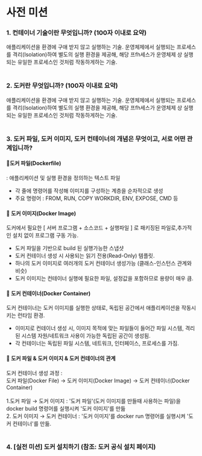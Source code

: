 # 사전 미션

### 1. 컨테이너 기술이란 무엇입니까? (100자 이내로 요약)
애플리케이션을 환경에 구애 받지 않고 실행하는 기술.
운영체제에서 실행되는 프로세스를 격리(Isolation)하여 별도의 실행 환경을 제공해, 해당 프fh세스가 운영체제 상 실행되는 유일한 프로세스인 것처럼 작동하게하는 기술.
</br>
</br>
### 2. 도커란 무엇입니까? (100자 이내로 요약)
애플리케이션을 환경에 구애 받지 않고 실행하는 기술.
운영체제에서 실행되는 프로세스를 격리(Isolation)하여 별도의 실행 환경을 제공해, 해당 프fh세스가 운영체제 상 실행되는 유일한 프로세스인 것처럼 작동하게하는 기술.
</br>
</br>
### 3. 도커 파일, 도커 이미지, 도커 컨테이너의 개념은 무엇이고, 서로 어떤 관계입니까?
#### 📌도커 파일(Dockerfile)
: 애플리케이션 및 실행 환경을 정의하는 텍스트 파일
</br>
- 각 줄에 명령어를 작성해 이미지를 구성하는 계층을 순차적으로 생성
- 주요 명령어 : FROM, RUN, COPY WORKDIR, ENV, EXPOSE, CMD 등

#### 📌 도커 이미지(Docker Image)
도커에서 필요한 [ 서버 프로그램 + 소스코드 + 실행파일 ] 로 패키징된 파일로,추가적인 설치 없이 프로그램 구동 가능.
</br>
- 도커 파일을 기반으로 build 된 실행가능한 스냅샷
- 도커 컨테이너 생성 시 사용되는 읽기 전용(Read-Only) 템플릿.
- 하나의 도커 이미지로 여러개의 도커 컨테이너 생성가능 (클래스-인스턴스 관계와 비슷)
- 도커 이미지는 컨테이너 실행에 필요한 파일, 설정값을 포함하므로 용량이 매우 큼.

#### 📌 도커 컨테이너(Docker Container)
도커 컨테이너는 도커 이미지를 실행한 상태로, 독립된 공간에서 애플리케이션을 작동시키는 런타임 환경.
</br>
- 이미지로 컨테이너 생성 시, 이미지 목적에 맞는 파일들이 들어간 파일 시스템, 격리된 시스템 자원/네트워크 사용이 가능한 독립된 공간이 생성됨.
- 각 컨테이너는 독립된 파일 시스템, 네트워크, 인터페이스, 프로세스를 가짐.

#### 📌 도커 파일 & 도커 이미지 & 도커 컨테이너의 관계

도커 컨테이너 생성 과정 :
</br>
도커 파일(Docker File) → 도커 이미지(Docker Image) → 도커 컨테이너(Docker Container)
</br>
</br>
1.도커 파일 → 도커 이미지 : '도커 파일'(도커 이미지를 만들때 사용하는 파일)을 docker build 명령어를 실행시켜 '도커 이미지'를 만듦
</br>
2. 도커 이미지 → 도커 컨테이너 : '도커 이미지'를 docker run 명령어를 실행시켜 '도커 컨테이너'를 만듦.
</br>
</br>
### 4. [실전 미션] 도커 설치하기 (참조: 도커 공식 설치 페이지)
